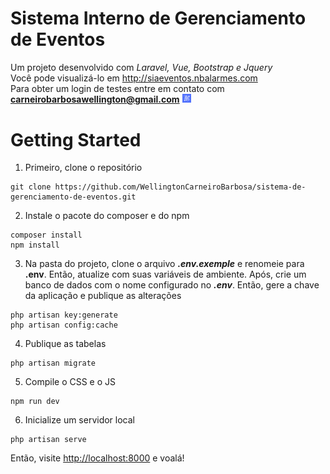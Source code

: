 # Sistema Interno de Gerenciamento de Eventos
Um projeto desenvolvido com _Laravel, Vue, Bootstrap e Jquery_
<br>
Você pode visualizá-lo em http://siaeventos.nbalarmes.com
<br>
Para obter um login de testes entre em contato com **carneirobarbosawellington@gmail.com**
<img src="https://github.com/WellingtonCarneiroBarbosa/sia/blob/master/public/dashboard/assets/img/brand/siaLogo.png" alt="SIA Eventos" style="widht: 0.9rem; height: 0.9rem;" >

# Getting Started
1. Primeiro, clone o repositório
```
git clone https://github.com/WellingtonCarneiroBarbosa/sistema-de-gerenciamento-de-eventos.git
```
2. Instale o pacote do composer e do npm
```
composer install
npm install
```
3. Na pasta do projeto, clone o arquivo **_.env.exemple_** e renomeie para **.env**. Então, atualize com suas variáveis de ambiente. Após, crie um banco de dados com o nome configurado no **_.env_**.
Então, gere a chave da aplicação e publique as alterações
``` 
php artisan key:generate
php artisan config:cache
```
4. Publique as tabelas
```
php artisan migrate
```
5. Compile o CSS e o JS
```
npm run dev
```
6. Inicialize um servidor local
```
php artisan serve
```
Então, visite [http://localhost:8000](http://localhost:8000) e voalá!

